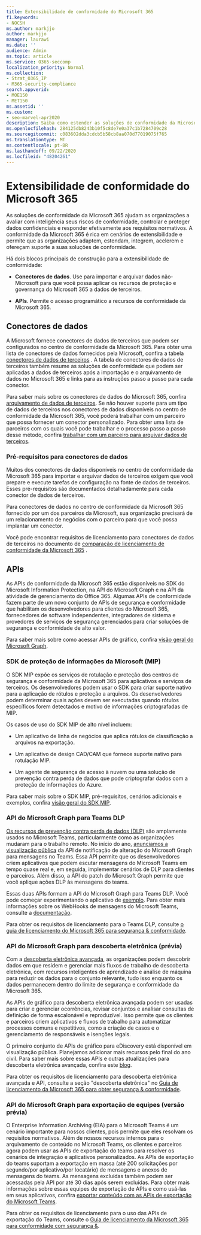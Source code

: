 ```yaml
---
title: Extensibilidade de conformidade do Microsoft 365
f1.keywords:
- NOCSH
ms.author: markjjo
author: markjjo
manager: laurawi
ms.date: ''
audience: Admin
ms.topic: article
ms.service: O365-seccomp
localization_priority: Normal
ms.collection:
- Strat_O365_IP
- M365-security-compliance
search.appverid:
- MOE150
- MET150
ms.assetid: ''
ms.custom:
- seo-marvel-apr2020
description: Saiba como estender as soluções de conformidade da Microsoft 365 usando conectores de dados de terceiros e APIs do Microsoft Graph.
ms.openlocfilehash: 284125db8243b10f5c8de7e0a37c1b7284709c28
ms.sourcegitcommit: c083602dda3cdcb5b58cb8aa070d77019075f765
ms.translationtype: MT
ms.contentlocale: pt-BR
ms.lasthandoff: 09/22/2020
ms.locfileid: "48204261"
---
```

# <a name="microsoft-365-compliance-extensibility"></a>Extensibilidade de conformidade do Microsoft 365

As soluções de conformidade da Microsoft 365 ajudam as organizações a avaliar com inteligência seus riscos de conformidade, controlar e proteger dados confidenciais e responder efetivamente aos requisitos normativos. A conformidade da Microsoft 365 é rica em cenários de extensibilidade e permite que as organizações adaptem, estendam, integrem, acelerem e ofereçam suporte a suas soluções de conformidade.

Há dois blocos principais de construção para a extensibilidade de conformidade:

- **Conectores de dados**. Use para importar e arquivar dados não-Microsoft para que você possa aplicar os recursos de proteção e governança do Microsoft 365 a dados de terceiros.

- **APIs**. Permite o acesso programático a recursos de conformidade da Microsoft 365.

## <a name="data-connectors"></a>Conectores de dados

A Microsoft fornece conectores de dados de terceiros que podem ser configurados no centro de conformidade da Microsoft 365. Para obter uma lista de conectores de dados fornecidos pela Microsoft, confira a tabela [conectores de dados de terceiros](archiving-third-party-data.md#third-party-data-connectors) . A tabela de conectores de dados de terceiros também resume as soluções de conformidade que podem ser aplicadas a dados de terceiros após a importação e o arquivamento de dados no Microsoft 365 e links para as instruções passo a passo para cada conector.

Para saber mais sobre os conectores de dados do Microsoft 365, confira [arquivamento de dados de terceiros](archiving-third-party-data.md). Se não houver suporte para um tipo de dados de terceiros nos conectores de dados disponíveis no centro de conformidade da Microsoft 365, você poderá trabalhar com um parceiro que possa fornecer um conector personalizado. Para obter uma lista de parceiros com os quais você pode trabalhar e o processo passo a passo desse método, confira [trabalhar com um parceiro para arquivar dados de terceiros](work-with-partner-to-archive-third-party-data.md).

### <a name="prerequisites-for-data-connectors"></a>Pré-requisitos para conectores de dados

Muitos dos conectores de dados disponíveis no centro de conformidade da Microsoft 365 para importar e arquivar dados de terceiros exigem que você prepare e execute tarefas de configuração na fonte de dados de terceiros. Esses pré-requisitos são documentados detalhadamente para cada conector de dados de terceiros.

Para conectores de dados no centro de conformidade da Microsoft 365 fornecido por um dos parceiros da Microsoft, sua organização precisará de um relacionamento de negócios com o parceiro para que você possa implantar um conector.

Você pode encontrar requisitos de licenciamento para conectores de dados de terceiros no documento de [comparação de licenciamento de conformidade da Microsoft 365](https://docs.microsoft.com/office365/servicedescriptions/downloads/microsoft-365-compliance-licensing-comparison.xlsx) .

## <a name="apis"></a>APIs

As APIs de conformidade da Microsoft 365 estão disponíveis no SDK do Microsoft Information Protection, na API do Microsoft Graph e na API da atividade de gerenciamento do Office 365. Algumas APIs de conformidade fazem parte de um novo conjunto de APIs de segurança e conformidade que habilitam os desenvolvedores para clientes do Microsoft 365, fornecedores de software independentes, integradores de sistema e provedores de serviços de segurança gerenciados para criar soluções de segurança e conformidade de alto valor.

Para saber mais sobre como acessar APIs de gráfico, confira [visão geral do Microsoft Graph](https://docs.microsoft.com/graph/overview).

### <a name="microsoft-information-protection-mip-sdk"></a>SDK de proteção de informações da Microsoft (MIP)

O SDK MIP expõe os serviços de rotulação e proteção dos centros de segurança e conformidade da Microsoft 365 para aplicativos e serviços de terceiros. Os desenvolvedores podem usar o SDK para criar suporte nativo para a aplicação de rótulos e proteção a arquivos. Os desenvolvedores podem determinar quais ações devem ser executadas quando rótulos específicos forem detectados e motivo de informações criptografadas de MIP.

Os casos de uso do SDK MIP de alto nível incluem:

- Um aplicativo de linha de negócios que aplica rótulos de classificação a arquivos na exportação.

- Um aplicativo de design CAD/CAM que fornece suporte nativo para rotulação MIP.

- Um agente de segurança de acesso à nuvem ou uma solução de prevenção contra perda de dados que pode criptografar dados com a proteção de informações do Azure.

Para saber mais sobre o SDK MIP, pré-requisitos, cenários adicionais e exemplos, confira [visão geral do SDK MIP](https://docs.microsoft.com/information-protection/develop/overview).

### <a name="microsoft-graph-api-for-teams-dlp"></a>API do Microsoft Graph para Teams DLP

[Os recursos de prevenção contra perda de dados (DLP)](dlp-microsoft-teams.md) são amplamente usados no Microsoft Teams, particularmente como as organizações mudaram para o trabalho remoto. No início do ano, [anunciamos a visualização pública](https://developer.microsoft.com/graph/blogs/announcing-change-notifications-for-microsoft-teams-messages/) da API de notificação de alteração do Microsoft Graph para mensagens no Teams. Essa API permite que os desenvolvedores criem aplicativos que podem escutar mensagens do Microsoft Teams em tempo quase real e, em seguida, implementar cenários de DLP para clientes e parceiros. Além disso, a API do patch do Microsoft Graph permite que você aplique ações DLP às mensagens do teams.

Essas duas APIs formam a API do Microsoft Graph para Teams DLP. Você pode começar experimentando o aplicativo de [exemplo](https://github.com/microsoftgraph/csharp-webhook-with-resource-data). Para obter mais informações sobre os WebHooks de mensagens do Microsoft Teams, consulte a [documentação](https://docs.microsoft.com/graph/api/subscription-post-subscriptions).

Para obter os requisitos de licenciamento para o Teams DLP, consulte [o guia de licenciamento do Microsoft 365 para segurança & conformidade](https://docs.microsoft.com/office365/servicedescriptions/microsoft-365-service-descriptions/microsoft-365-tenantlevel-services-licensing-guidance/microsoft-365-security-compliance-licensing-guidance#office-365-data-loss-prevention-for-exchange-online-sharepoint-online-and-onedrive-for-business).

### <a name="microsoft-graph-api-for-ediscovery-preview"></a>API do Microsoft Graph para descoberta eletrônica (prévia)

Com a [descoberta eletrônica avançada](overview-ediscovery-20.md), as organizações podem descobrir dados em que residem e gerenciar mais fluxos de trabalho de descoberta eletrônica, com recursos inteligentes de aprendizado e análise de máquina para reduzir os dados para o conjunto relevante, tudo isso enquanto os dados permanecem dentro do limite de segurança e conformidade da Microsoft 365.

As APIs de gráfico para descoberta eletrônica avançada podem ser usadas para criar e gerenciar ocorrências, revisar conjuntos e analisar consultas de definição de forma escalonável e reproduzível. Isso permite que os clientes e parceiros criem aplicativos e fluxos de trabalho para automatizar processos comuns e repetitivos, como a criação de casos e o gerenciamento de responsáveis e isenções legais.

O primeiro conjunto de APIs de gráfico para eDiscovery está disponível em visualização pública. Planejamos adicionar mais recursos pelo final do ano civil. Para saber mais sobre essas APIs e outras atualizações para descoberta eletrônica avançada, confira este [blog](https://aka.ms/Ignite2020AeDAA).

Para obter os requisitos de licenciamento para descoberta eletrônica avançada e API, consulte a seção "descoberta eletrônica" no [Guia de licenciamento da Microsoft 365 para obter segurança & conformidade](https://docs.microsoft.com/office365/servicedescriptions/microsoft-365-service-descriptions/microsoft-365-tenantlevel-services-licensing-guidance/microsoft-365-security-compliance-licensing-guidance#ediscovery).

### <a name="microsoft-graph-api-for-teams-export-preview"></a>API do Microsoft Graph para exportação de equipes (versão prévia)

O Enterprise Information Archiving (EIA) para o Microsoft Teams é um cenário importante para nossos clientes, pois permite que eles resolvam os requisitos normativos. Além de nossos recursos internos para o arquivamento de conteúdo no Microsoft Teams, os clientes e parceiros agora podem usar as APIs de exportação do teams para resolver os cenários de integração e aplicativos personalizados. As APIs de exportação do teams suportam a exportação em massa (até 200 solicitações por segundo/por aplicativo/por locatário) de mensagens e anexos de mensagens do teams. As mensagens excluídas também podem ser acessadas pela API por até 30 dias após serem excluídas. Para obter mais informações sobre essas equipes de exportação de APIs e como usá-las em seus aplicativos, confira [exportar conteúdo com as APIs de exportação do Microsoft Teams](https://docs.microsoft.com/microsoftteams/export-teams-content).

Para obter os requisitos de licenciamento para o uso das APIs de exportação do Teams, consulte o [Guia de licenciamento da Microsoft 365 para conformidade com segurança &](https://docs.microsoft.com/office365/servicedescriptions/microsoft-365-service-descriptions/microsoft-365-tenantlevel-services-licensing-guidance/microsoft-365-security-compliance-licensing-guidance).
